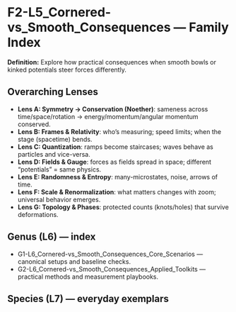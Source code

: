# F2-L5_Cornered-vs_Smooth_Consequences — Family Index
**Definition:** Explore how practical consequences when smooth bowls or kinked potentials steer forces differently.

## Overarching Lenses

- **Lens A: Symmetry -> Conservation (Noether)**: sameness across time/space/rotation → energy/momentum/angular momentum conserved.
- **Lens B: Frames & Relativity**: who’s measuring; speed limits; when the stage (spacetime) bends.
- **Lens C: Quantization**: ramps become staircases; waves behave as particles and vice-versa.
- **Lens D: Fields & Gauge**: forces as fields spread in space; different “potentials” = same physics.
- **Lens E: Randomness & Entropy**: many-microstates, noise, arrows of time.
- **Lens F: Scale & Renormalization**: what matters changes with zoom; universal behavior emerges.
- **Lens G: Topology & Phases**: protected counts (knots/holes) that survive deformations.

## Genus (L6) — index
- G1-L6_Cornered-vs_Smooth_Consequences_Core_Scenarios — canonical setups and baseline checks.
- G2-L6_Cornered-vs_Smooth_Consequences_Applied_Toolkits — practical methods and measurement playbooks.

## Species (L7) — everyday exemplars
